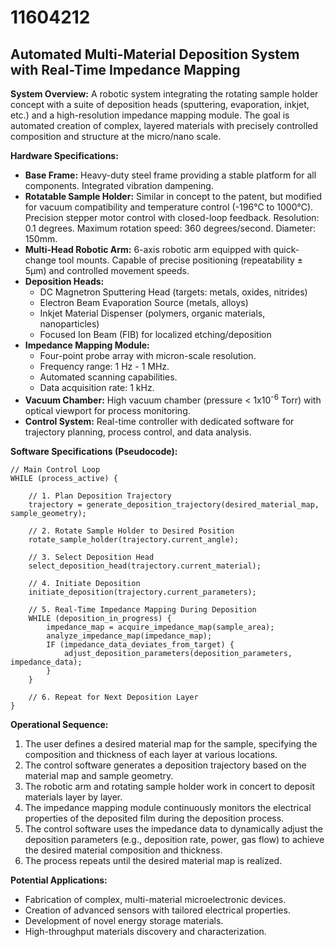 # 11604212

## Automated Multi-Material Deposition System with Real-Time Impedance Mapping

**System Overview:** A robotic system integrating the rotating sample holder concept with a suite of deposition heads (sputtering, evaporation, inkjet, etc.) and a high-resolution impedance mapping module. The goal is automated creation of complex, layered materials with precisely controlled composition and structure at the micro/nano scale.

**Hardware Specifications:**

*   **Base Frame:**  Heavy-duty steel frame providing a stable platform for all components. Integrated vibration dampening.
*   **Rotatable Sample Holder:** Similar in concept to the patent, but modified for vacuum compatibility and temperature control (-196°C to 1000°C).  Precision stepper motor control with closed-loop feedback. Resolution: 0.1 degrees. Maximum rotation speed: 360 degrees/second.  Diameter: 150mm.
*   **Multi-Head Robotic Arm:** 6-axis robotic arm equipped with quick-change tool mounts.  Capable of precise positioning (repeatability ± 5µm) and controlled movement speeds. 
*   **Deposition Heads:**
    *   DC Magnetron Sputtering Head (targets: metals, oxides, nitrides)
    *   Electron Beam Evaporation Source (metals, alloys)
    *   Inkjet Material Dispenser (polymers, organic materials, nanoparticles)
    *   Focused Ion Beam (FIB) for localized etching/deposition
*   **Impedance Mapping Module:**
    *   Four-point probe array with micron-scale resolution.
    *   Frequency range: 1 Hz - 1 MHz.
    *   Automated scanning capabilities.
    *   Data acquisition rate: 1 kHz.
*   **Vacuum Chamber:**  High vacuum chamber (pressure < 1x10<sup>-6</sup> Torr) with optical viewport for process monitoring.
*   **Control System:** Real-time controller with dedicated software for trajectory planning, process control, and data analysis.

**Software Specifications (Pseudocode):**

```
// Main Control Loop
WHILE (process_active) {

    // 1. Plan Deposition Trajectory
    trajectory = generate_deposition_trajectory(desired_material_map, sample_geometry);

    // 2. Rotate Sample Holder to Desired Position
    rotate_sample_holder(trajectory.current_angle);

    // 3. Select Deposition Head
    select_deposition_head(trajectory.current_material);

    // 4. Initiate Deposition
    initiate_deposition(trajectory.current_parameters);

    // 5. Real-Time Impedance Mapping During Deposition
    WHILE (deposition_in_progress) {
        impedance_map = acquire_impedance_map(sample_area);
        analyze_impedance_map(impedance_map);
        IF (impedance_data_deviates_from_target) {
            adjust_deposition_parameters(deposition_parameters, impedance_data);
        }
    }

    // 6. Repeat for Next Deposition Layer
}
```

**Operational Sequence:**

1.  The user defines a desired material map for the sample, specifying the composition and thickness of each layer at various locations.
2.  The control software generates a deposition trajectory based on the material map and sample geometry.
3.  The robotic arm and rotating sample holder work in concert to deposit materials layer by layer.
4.  The impedance mapping module continuously monitors the electrical properties of the deposited film during the deposition process.
5.  The control software uses the impedance data to dynamically adjust the deposition parameters (e.g., deposition rate, power, gas flow) to achieve the desired material composition and thickness.
6.  The process repeats until the desired material map is realized.

**Potential Applications:**

*   Fabrication of complex, multi-material microelectronic devices.
*   Creation of advanced sensors with tailored electrical properties.
*   Development of novel energy storage materials.
*   High-throughput materials discovery and characterization.